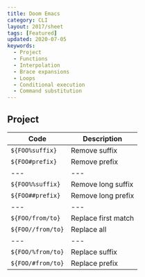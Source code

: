 ```yaml
---
title: Doom Emacs
category: CLI
layout: 2017/sheet
tags: [Featured]
updated: 2020-07-05
keywords:
  - Project
  - Functions
  - Interpolation
  - Brace expansions
  - Loops
  - Conditional execution
  - Command substitution
---
```


Project
---------------


| Code              | Description         |
| ----------------- | ------------------- |
| `${FOO%suffix}`   | Remove suffix       |
| `${FOO#prefix}`   | Remove prefix       |
| ---               | ---                 |
| `${FOO%%suffix}`  | Remove long suffix  |
| `${FOO##prefix}`  | Remove long prefix  |
| ---               | ---                 |
| `${FOO/from/to}`  | Replace first match |
| `${FOO//from/to}` | Replace all         |
| ---               | ---                 |
| `${FOO/%from/to}` | Replace suffix      |
| `${FOO/#from/to}` | Replace prefix      |